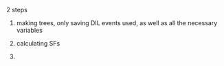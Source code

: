 2 steps

1. making trees, only saving DIL events used, as well as all the necessary variables

2. calculating SFs

3. 